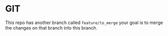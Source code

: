 # GIT

This repo has another branch called `feature/to_merge` your goal is to merge the changes on that branch into this branch.